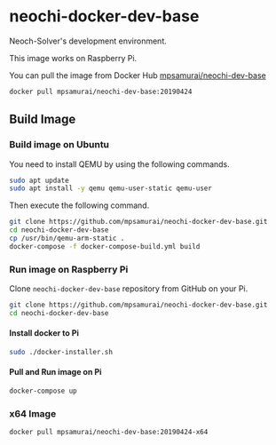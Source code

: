 # neochi-docker-dev-base

Neoch-Solver's development environment.

This image works on Raspberry Pi.

You can pull the image from Docker Hub [mpsamurai/neochi-dev-base
](https://hub.docker.com/r/mpsamurai/neochi-dev-base)

```bash
docker pull mpsamurai/neochi-dev-base:20190424
```

## Build Image

### Build image on Ubuntu

You need to install QEMU by using the following commands.

```bash
sudo apt update
sudo apt install -y qemu qemu-user-static qemu-user
```

Then execute the following command.

```bash
git clone https://github.com/mpsamurai/neochi-docker-dev-base.git
cd neochi-docker-dev-base
cp /usr/bin/qemu-arm-static .
docker-compose -f docker-compose-build.yml build
```

### Run image on Raspberry Pi

Clone ```neochi-docker-dev-base``` repository from GitHub on your Pi.

```bash
git clone https://github.com/mpsamurai/neochi-docker-dev-base.git
cd neochi-docker-dev-base
```

#### Install docker to Pi

```bash
sudo ./docker-installer.sh
```

#### Pull and Run image on Pi

```bash
docker-compose up
```

### x64 Image

```bash
docker pull mpsamurai/neochi-dev-base:20190424-x64
```
